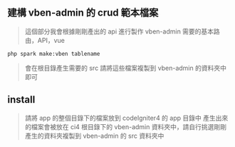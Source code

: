 
## 建構 vben-admin 的 crud 範本檔案
> 這個部分我會根據剛剛產出的 api 進行製作 vben-admin 需要的基本路由，API，vue
```
php spark make:vben tablename   
```
> 會在根目錄產生需要的 src 請將這些檔案複製到 vben-admin 的資料夾中即可

## install
> 請將 app 的整個目錄下的檔案放到 codeIgniter4 的 app 目錄中
> 產生出來的檔案會被放在 ci4 根目錄下的 vben-admin 資料夾中，請自行挑選剛剛產生的資料夾複製到 vben-admin 的 src 資料夾中
